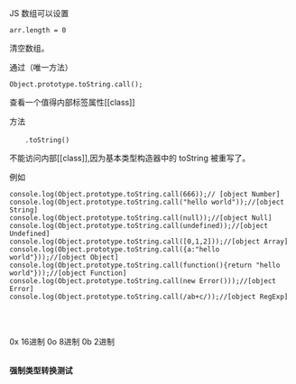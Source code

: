 JS 数组可以设置  

    arr.length = 0 

清空数组。


通过（唯一方法） 

    Object.prototype.toString.call();
  
查看一个值得内部标签属性[[class]]

方法

        <code>.toString()</code>
    
不能访问内部[[class]],因为基本类型构造器中的 toString 被重写了。

例如

    console.log(Object.prototype.toString.call(666));// [object Number] 
    console.log(Object.prototype.toString.call("hello world"));//[object String]
    console.log(Object.prototype.toString.call(null));//[object Null]
    console.log(Object.prototype.toString.call(undefined));//[object Undefined]
    console.log(Object.prototype.toString.call([0,1,2]));//[object Array]
    console.log(Object.prototype.toString.call({a:"hello world"}));//[object Object]
    console.log(Object.prototype.toString.call(function(){return "hello world"}));//[object Function]
    console.log(Object.prototype.toString.call(new Error()));//[object Error]
    console.log(Object.prototype.toString.call(/ab+c/));//[object RegExp]
    
 <br><br>
 
 0x   16进制
 0o   8进制
 0b   2进制 
 <br><br>
 
 <b>强制类型转换测试</b>
    
